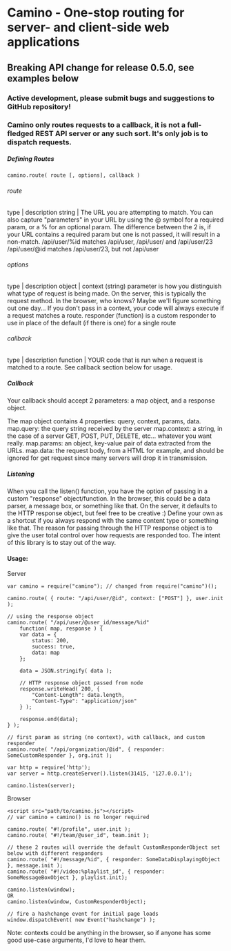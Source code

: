# Camino - One-stop routing for server- and client-side web applications
## Breaking API change for release 0.5.0, see examples below
### Active development, please submit bugs and suggestions to GitHub repository!

### Camino only routes requests to a callback, it is not a full-fledged REST API server or any such sort. It's only job is to dispatch requests.

##### Defining Routes
    camino.route( route [, options], callback )

###### route
type | description
string | The URL you are attempting to match. You can also capture "parameters" in your URL by using the @ symbol for a required param, or a % for an optional param. The difference between the 2 is, if your URL contains a required param but one is not passed, it will result in a non-match.
/api/user/%id matches /api/user, /api/user/ and /api/user/23
/api/user/@id matches /api/user/23, but not /api/user

###### options
type | description
object | context (string) parameter is how you distinguish what type of request is being made. On the server, this is typically the request method. In the browser, who knows? Maybe we'll figure something out one day...
If you don't pass in a context, your code will always execute if a request matches a route.
responder (function) is a custom responder to use in place of the default (if there is one) for a single route

###### callback
type | description
function | YOUR code that is run when a request is matched to a route.
See callback section below for usage.

<!-- Lastly, the responder param is an object you want to use in your code to send a message to the browser/server/anything else. It can be whatever you want and do whatever you want. On the server, it defaults to the HTTP response object so you can set headers, write data, anything else. This can be overriden on a route by route basis, or globally through the listen() function. See examples below. -->

##### Callback
Your callback should accept 2 parameters: a map object, and a response object.

The map object contains 4 properties: query, context, params, data.
map.query: the query string received by the server
map.context: a string, in the case of a server GET, POST, PUT, DELETE, etc... whatever you want really.
map.params: an object, key-value pair of data extracted from the URLs.
map.data: the request body, from a HTML for example, and should be ignored for get request since many servers will drop it in transmission.

##### Listening
When you call the listen() function, you have the option of passing in a custom "response" object/function.
In the browser, this could be a data parser, a message box, or something like that.
On the server, it defaults to the HTTP response object, but feel free to be creative :) Define your own as a shortcut if you always respond with the same content type or something like that.
The reason for passing through the HTTP response object is to give the user total control over how requests are responded too. The intent of this library is to stay out of the way.

#### Usage:

Server

    var camino = require("camino"); // changed from require("camino")();

    camino.route( { route: "/api/user/@id", context: ["POST"] }, user.init );

    // using the response object
    camino.route( "/api/user/@user_id/message/%id"
        function( map, response ) {
        var data = {
            status: 200,
            success: true,
            data: map
        };

        data = JSON.stringify( data );

        // HTTP response object passed from node
        response.writeHead( 200, {
            "Content-Length": data.length,
            "Content-Type": "application/json"
        } );

        response.end(data);
    } );

    // first param as string (no context), with callback, and custom responder
    camino.route( "/api/organization/@id", { responder: SomeCustomResponder }, org.init );

    var http = require('http');
    var server = http.createServer().listen(31415, '127.0.0.1');

    camino.listen(server);

Browser

    <script src="path/to/camino.js"></script>
    // var camino = camino() is no longer required

    camino.route( "#!/profile", user.init );
    camino.route( "#!/team/@user_id", team.init );

    // these 2 routes will override the default CustomResponderObject set below with different responders
    camino.route( "#!/message/%id", { responder: SomeDataDisplayingObject }, message.init );
    camino.route( "#!/video:%playlist_id", { responder: SomeMessageBoxObject }, playlist.init);

    camino.listen(window);
    OR
    camino.listen(window, CustomResponderObject);

    // fire a hashchange event for initial page loads
    window.dispatchEvent( new Event("hashchange") );

Note: contexts could be anything in the browser, so if anyone has some good use-case arguments, I'd love to hear them.